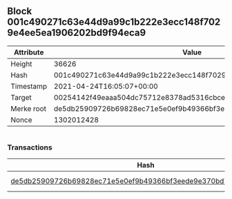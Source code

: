 ## Block 001c490271c63e44d9a99c1b222e3ecc148f7029e4ee5ea1906202bd9f94eca9

Attribute | Value
--- | ---
Height | 36626
Hash | 001c490271c63e44d9a99c1b222e3ecc148f7029e4ee5ea1906202bd9f94eca9
Timestamp | 2021-04-24T16:05:07+00:00
Target | 00254142f49eaaa504dc75712e8378ad5316cbcead634704b3734b6271167cc4
Merke root | de5db25909726b69828ec71e5e0ef9b49366bf3eede9e370bd75fedfb91b651a
Nonce | 1302012428

```

```

### Transactions

Hash | Amount
--- | ---
[de5db25909726b69828ec71e5e0ef9b49366bf3eede9e370bd75fedfb91b651a](de5db25909726b69828ec71e5e0ef9b49366bf3eede9e370bd75fedfb91b651a.md) | 10.00000000 SKEPTI 
